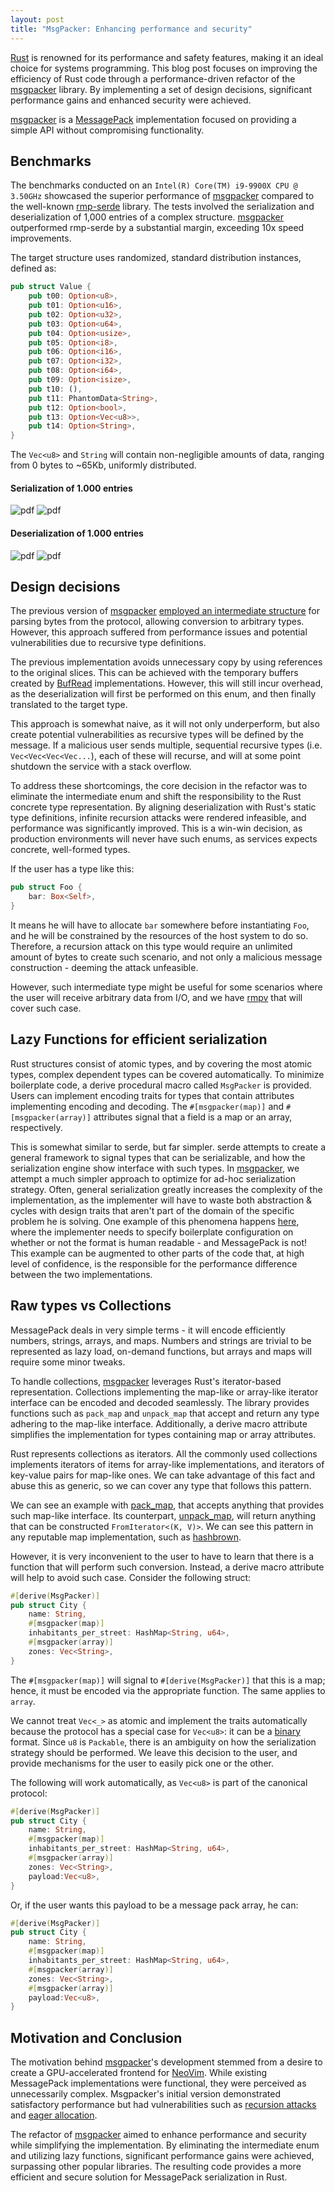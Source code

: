 ```yaml
---
layout: post
title: "MsgPacker: Enhancing performance and security"
---
```


[Rust](https://www.rust-lang.org/) is renowned for its performance and safety features, making it an ideal choice for systems programming. This blog post focuses on improving the efficiency of Rust code through a performance-driven refactor of the [msgpacker](https://crates.io/crates/msgpacker) library. By implementing a set of design decisions, significant performance gains and enhanced security were achieved.

[msgpacker](https://crates.io/crates/msgpacker) is a [MessagePack](https://msgpack.org/) implementation focused on providing a simple API without compromising functionality.

## Benchmarks

The benchmarks conducted on an `Intel(R) Core(TM) i9-9900X CPU @ 3.50GHz` showcased the superior performance of [msgpacker](https://crates.io/crates/msgpacker) compared to the well-known [rmp-serde](https://crates.io/crates/rmp-serde) library. The tests involved the serialization and deserialization of 1,000 entries of a complex structure. [msgpacker](https://crates.io/crates/msgpacker) outperformed rmp-serde by a substantial margin, exceeding 10x speed improvements.

The target structure uses randomized, standard distribution instances, defined as:

```rust
pub struct Value {
    pub t00: Option<u8>,
    pub t01: Option<u16>,
    pub t02: Option<u32>,
    pub t03: Option<u64>,
    pub t04: Option<usize>,
    pub t05: Option<i8>,
    pub t06: Option<i16>,
    pub t07: Option<i32>,
    pub t08: Option<i64>,
    pub t09: Option<isize>,
    pub t10: (),
    pub t11: PhantomData<String>,
    pub t12: Option<bool>,
    pub t13: Option<Vec<u8>>,
    pub t14: Option<String>,
}
```

The `Vec<u8>` and `String` will contain non-negligible amounts of data, ranging from 0 bytes to ~65Kb, uniformly distributed.

#### Serialization of 1.000 entries

![pdf](https://github.com/codx-dev/msgpacker/assets/8730839/d317a9c4-31ab-40f5-b96a-157ed0354cbb)
![pdf](https://github.com/codx-dev/msgpacker/assets/8730839/757fb98f-de38-4ecd-ac9d-5733a263a46b)

#### Deserialization of 1.000 entries

![pdf](https://github.com/codx-dev/msgpacker/assets/8730839/f47f2c45-b6aa-4014-8d32-9472691a6286)
![pdf](https://github.com/codx-dev/msgpacker/assets/8730839/c32809f7-6883-4c68-ab27-2fbce87dd688)

## Design decisions

The previous version of [msgpacker](https://crates.io/crates/msgpacker) [employed an intermediate structure](https://github.com/codx-dev/msgpacker/blob/078e2833ec829bd231e47951d96f9df1fb2c5e7e/msgpacker/src/message_ref.rs#L48-L75) for parsing bytes from the protocol, allowing conversion to arbitrary types. However, this approach suffered from performance issues and potential vulnerabilities due to recursive type definitions.

The previous implementation avoids unnecessary copy by using references to the original slices. This can be achieved with the temporary buffers created by [BufRead](https://doc.rust-lang.org/std/io/trait.BufRead.html) implementations. However, this will still incur overhead, as the deserialization will first be performed on this enum, and then finally translated to the target type.

This approach is somewhat naive, as it will not only underperform, but also create potential vulnerabilities as recursive types will be defined by the message. If a malicious user sends multiple, sequential recursive types (i.e. `Vec<Vec<Vec<Vec...`), each of these will recurse, and will at some point shutdown the service with a stack overflow.

To address these shortcomings, the core decision in the refactor was to eliminate the intermediate enum and shift the responsibility to the Rust concrete type representation. By aligning deserialization with Rust's static type definitions, infinite recursion attacks were rendered infeasible, and performance was significantly improved. This is a win-win decision, as production environments will never have such enums, as services expects concrete, well-formed types.

If the user has a type like this:

```rust
pub struct Foo {
    bar: Box<Self>,
}
```

It means he will have to allocate `bar` somewhere before instantiating `Foo`, and he will be constrained by the resources of the host system to do so. Therefore, a recursion attack on this type would require an unlimited amount of bytes to create such scenario, and not only a malicious message construction - deeming the attack unfeasible.

However, such intermediate type might be useful for some scenarios where the user will receive arbitrary data from I/O, and we have [rmpv](https://crates.io/crates/rmpv) that will cover such case.

## Lazy Functions for efficient serialization

Rust structures consist of atomic types, and by covering the most atomic types, complex dependent types can be covered automatically. To minimize boilerplate code, a derive procedural macro called `MsgPacker` is provided. Users can implement encoding traits for types that contain attributes implementing encoding and decoding. The `#[msgpacker(map)]` and `#[msgpacker(array)]` attributes signal that a field is a map or an array, respectively.

This is somewhat similar to serde, but far simpler. serde attempts to create a general framework to signal types that can be serializable, and how the serialization engine show interface with such types. In [msgpacker](https://crates.io/crates/msgpacker), we attempt a much simpler approach to optimize for ad-hoc serialization strategy. Often, general serialization greatly increases the complexity of the implementation, as the implementer will have to waste both abstraction & cycles with design traits that aren't part of the domain of the specific problem he is solving. One example of this phenomena happens [here](https://github.com/3Hren/msgpack-rust/blob/f4ad0d0257edfea460eb176cdb7d11ddfe97ba3b/rmp-serde/src/config.rs#L99-L101), where the implementer needs to specify boilerplate configuration on whether or not the format is human readable - and MessagePack is not! This example can be augmented to other parts of the code that, at high level of confidence, is the responsible for the performance difference between the two implementations.

## Raw types vs Collections

MessagePack deals in very simple terms - it will encode efficiently numbers, strings, arrays, and maps. Numbers and strings are trivial to be represented as lazy load, on-demand functions, but arrays and maps will require some minor tweaks.

To handle collections, [msgpacker](https://crates.io/crates/msgpacker) leverages Rust's iterator-based representation. Collections implementing the map-like or array-like iterator interface can be encoded and decoded seamlessly. The library provides functions such as `pack_map` and `unpack_map` that accept and return any type adhering to the map-like interface. Additionally, a derive macro attribute simplifies the implementation for types containing map or array attributes.

Rust represents collections as iterators. All the commonly used collections implements iterators of items for array-like implementations, and iterators of key-value pairs for map-like ones. We can take advantage of this fact and abuse this as generic, so we can cover any type that follows this pattern.

We can see an example with [pack_map](https://github.com/codx-dev/msgpacker/blob/65a0ab07f835d765d9b07cfe91e4b9207ef339ff/msgpacker/src/pack/collections.rs#L34-L42), that accepts anything that provides such map-like interface. Its counterpart, [unpack_map](https://github.com/codx-dev/msgpacker/blob/65a0ab07f835d765d9b07cfe91e4b9207ef339ff/msgpacker/src/unpack/collections.rs#L67-L74), will return anything that can be constructed `FromIterator<(K, V)>`. We can see this pattern in any reputable map implementation, such as [hashbrown](https://docs.rs/hashbrown/0.14.0/hashbrown/struct.HashMap.html#impl-FromIterator%3C(K,+V)%3E-for-HashMap%3CK,+V,+S,+A%3E).

However, it is very inconvenient to the user to have to learn that there is a function that will perform such conversion. Instead, a derive macro attribute will help to avoid such case. Consider the following struct:

```rust
#[derive(MsgPacker)]
pub struct City {
    name: String,
    #[msgpacker(map)]
    inhabitants_per_street: HashMap<String, u64>,
    #[msgpacker(array)]
    zones: Vec<String>,
}
```

The `#[msgpacker(map)]` will signal to `#[derive(MsgPacker)]` that this is a map; hence, it must be encoded via the appropriate function. The same applies to `array`.

We cannot treat `Vec<_>` as atomic and implement the traits automatically because the protocol has a special case for `Vec<u8>`: it can be a [binary](https://github.com/msgpack/msgpack/blob/8aa09e2a6a9180a49fc62ecfefe149f063cc5e4b/spec.md?plain=1#L56-L58) format. Since `u8` is `Packable`, there is an ambiguity on how the serialization strategy should be performed. We leave this decision to the user, and provide mechanisms for the user to easily pick one or the other.

The following will work automatically, as `Vec<u8>` is part of the canonical protocol:

```rust
#[derive(MsgPacker)]
pub struct City {
    name: String,
    #[msgpacker(map)]
    inhabitants_per_street: HashMap<String, u64>,
    #[msgpacker(array)]
    zones: Vec<String>,
    payload:Vec<u8>,
}
```

Or, if the user wants this payload to be a message pack array, he can:

```rust
#[derive(MsgPacker)]
pub struct City {
    name: String,
    #[msgpacker(map)]
    inhabitants_per_street: HashMap<String, u64>,
    #[msgpacker(array)]
    zones: Vec<String>,
    #[msgpacker(array)]
    payload:Vec<u8>,
}
```

## Motivation and Conclusion

The motivation behind [msgpacker](https://crates.io/crates/msgpacker)'s development stemmed from a desire to create a GPU-accelerated frontend for [NeoVim](https://neovim.io/). While existing MessagePack implementations were functional, they were perceived as unnecessarily complex. Msgpacker's initial version demonstrated satisfactory performance but had vulnerabilities such as [recursion attacks](https://github.com/codx-dev/msgpacker/issues/4) and [eager allocation](https://github.com/codx-dev/msgpacker/issues/5).

The refactor of [msgpacker](https://crates.io/crates/msgpacker) aimed to enhance performance and security while simplifying the implementation. By eliminating the intermediate enum and utilizing lazy functions, significant performance gains were achieved, surpassing other popular libraries. The resulting code provides a more efficient and secure solution for MessagePack serialization in Rust.
